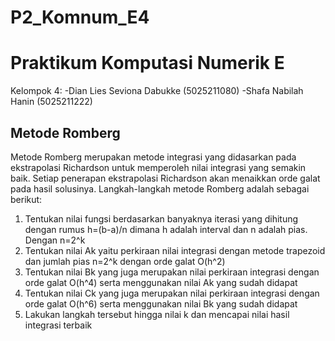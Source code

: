 # P2_Komnum_E4

# Praktikum Komputasi Numerik E
Kelompok 4:
-Dian Lies Seviona Dabukke (5025211080)
-Shafa Nabilah Hanin (5025211222)
## Metode Romberg

Metode Romberg merupakan metode integrasi yang didasarkan pada ekstrapolasi Richardson
untuk memperoleh nilai integrasi yang semakin baik. Setiap penerapan ekstrapolasi
Richardson akan menaikkan orde galat pada hasil solusinya.
Langkah-langkah metode Romberg adalah sebagai berikut:
1. Tentukan nilai fungsi berdasarkan banyaknya iterasi yang dihitung dengan rumus 
h=(b-a)/n dimana h adalah interval dan n adalah pias. Dengan n=2^k
2. Tentukan nilai Ak yaitu perkiraan nilai integrasi dengan metode trapezoid dan jumlah pias  n=2^k dengan orde galat O(h^2)
3. Tentukan nilai Bk yang juga merupakan nilai perkiraan integrasi dengan orde galat O(h^4) serta menggunakan nilai Ak 
yang sudah didapat
4. Tentukan nilai Ck yang juga merupakan nilai perkiraan integrasi dengan orde galat O(h^6) serta menggunakan nilai Bk 
yang sudah didapat
5. Lakukan langkah tersebut hingga nilai k dan mencapai nilai hasil integrasi terbaik
